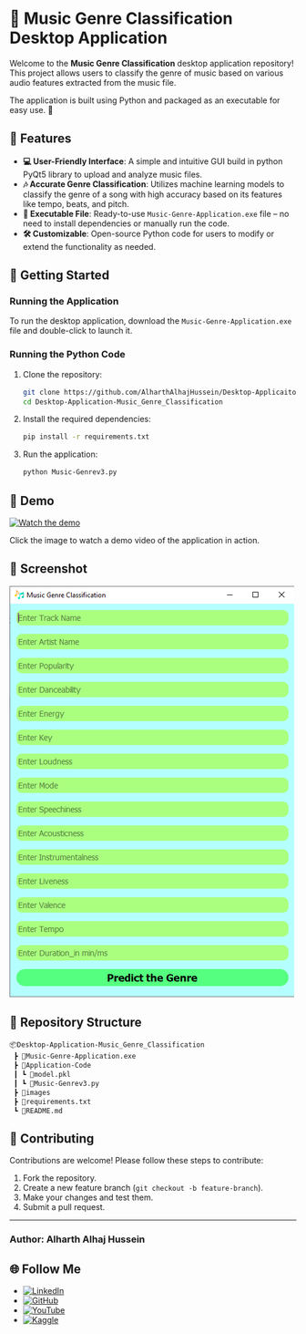# 🎵 Music Genre Classification Desktop Application

Welcome to the **Music Genre Classification** desktop application repository! This project allows users to classify the genre of music based on various audio features extracted from the music file.

The application is built using Python and packaged as an executable for easy use. 🚀

## 🌟 Features

- **💻 User-Friendly Interface**: A simple and intuitive GUI build in python PyQt5 library to upload and analyze music files.
- **🎶 Accurate Genre Classification**: Utilizes machine learning models to classify the genre of a song with high accuracy based on its features like tempo, beats, and pitch.
- **🔧 Executable File**: Ready-to-use `Music-Genre-Application.exe` file – no need to install dependencies or manually run the code.
- **🛠️ Customizable**: Open-source Python code for users to modify or extend the functionality as needed.

## 🚀 Getting Started

### Running the Application

To run the desktop application, download the `Music-Genre-Application.exe` file and double-click to launch it.

### Running the Python Code

1. Clone the repository:
    ```bash
    git clone https://github.com/AlharthAlhajHussein/Desktop-Applicaiton-Music-Genre-Classification.git
    cd Desktop-Application-Music_Genre_Classification
    ```

2. Install the required dependencies:
    ```bash
    pip install -r requirements.txt
    ```

3. Run the application:
    ```bash
    python Music-Genrev3.py
    ```

## 🎥 Demo

[![Watch the demo](https://img.youtube.com/vi/9vnx0FEfwnI/maxresdefault.jpg)](https://www.youtube.com/watch?v=9vnx0FEfwnI)

Click the image to watch a demo video of the application in action.

## 📸 Screenshot

![Screenshot](https://github.com/AlharthAlhajHussein/Desktop-Applicaiton-Music-Genre-Classification/blob/main/images/screenshot.png)

## 📂 Repository Structure

```plaintext
📦Desktop-Application-Music_Genre_Classification
 ┣ 📜Music-Genre-Application.exe
 ┣ 📂Application-Code
 ┃ ┗ 📜model.pkl
 ┃ ┗ 📜Music-Genrev3.py
 ┣ 📂images
 ┣ 📜requirements.txt
 ┗ 📜README.md
```

## 🤝 Contributing

Contributions are welcome! Please follow these steps to contribute:
1. Fork the repository.
2. Create a new feature branch (`git checkout -b feature-branch`).
3. Make your changes and test them.
4. Submit a pull request.

---

### Author: **Alharth Alhaj Hussein**

## 🌐 Follow Me

- [![LinkedIn](https://img.shields.io/badge/LinkedIn-0A66C2?style=for-the-badge&logo=linkedin&logoColor=white)](https://www.linkedin.com/in/alharth-alhaj-hussein-023417241)  
- [![GitHub](https://img.shields.io/badge/GitHub-181717?style=for-the-badge&logo=github&logoColor=white)](https://github.com/AlharthAlhajHussein)   
- [![YouTube](https://img.shields.io/badge/YouTube-FF0000?style=for-the-badge&logo=youtube&logoColor=white)](https://www.youtube.com/@Alharth.Alhaj.Hussein)
- [![Kaggle](https://img.shields.io/badge/Kaggle-20BEFF?style=for-the-badge&logo=kaggle&logoColor=white)](https://www.kaggle.com/alharthalhajhussein)
 
